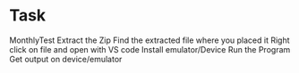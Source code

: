 # Task
MonthlyTest
Extract the Zip 
Find the extracted file where you placed it
Right click on file and open with VS code 
Install emulator/Device 
Run the Program
Get output on device/emulator
